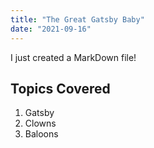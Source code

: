 ```yaml
---
title: "The Great Gatsby Baby"
date: "2021-09-16"
---
```


I just created a MarkDown file!

## Topics Covered

1. Gatsby
2. Clowns
3. Baloons